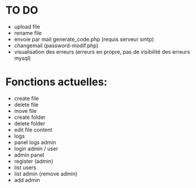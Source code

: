 # TO DO
  - upload file
  - rename file
  - envoie par mail generate_code.php (requis serveur smtp)
  - changemail (password-modif.php)
  - visualisation des erreurs (erreurs en propre, pas de visibilité des erreurs mysql)


  # Fonctions actuelles:
  - create file
  - delete file
  - move file
  - create folder
  - delete folder
  - edit file content
  - logs
  - panel logs admin
  - login admin / user
  - admin panel
  - register (admin)
  - list users
  - list admin (remove admin)
  - add admin